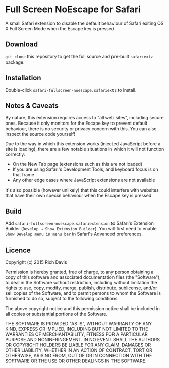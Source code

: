 # Full Screen NoEscape for Safari

A small Safari extension to disable the default behaviour of Safari exiting OS X Full Screen Mode when the Escape key is pressed.

## Download

`git clone` this repository to get the full source and pre-built `safariextz` package.

## Installation
Double-click `safari-fullscreen-noescape.safariextz` to install.

## Notes & Caveats
By nature, this extension requires access to "all web sites", including secure ones. Because it only monitors for the Escape key to prevent default behaviour, there is no security or privacy concern with this. You can also inspect the source code yourself!

Due to the way in which this extension works (injected JavaScript before a site is loading), there are a few notable situations in which it will not function correctly:

* On the New Tab page (extensions such as this are not loaded)
* If you are using Safari's Development Tools, and keyboard focus is on that frame
* Any other edge cases where JavaScript extensions are not available

It's also possible (however unlikely) that this could interfere with websites that have their own special behaviour when the Escape key is pressed.

## Build

Add `safari-fullscreen-noescape.safariextension` to Safari's Extension Builder (`Develop → Show Extension Builder`). You will first need to enable `Show Develop menu in menu bar` in Safari's Advanced preferences.

## Licence

Copyright (c) 2015 Rich Davis

Permission is hereby granted, free of charge, to any person obtaining a copy of this software and associated documentation files (the "Software"), to deal in the Software without restriction, including without limitation the rights to use, copy, modify, merge, publish, distribute, sublicense, and/or sell copies of the Software, and to permit persons to whom the Software is furnished to do so, subject to the following conditions:

The above copyright notice and this permission notice shall be included in all copies or substantial portions of the Software.

THE SOFTWARE IS PROVIDED "AS IS", WITHOUT WARRANTY OF ANY KIND, EXPRESS OR IMPLIED, INCLUDING BUT NOT LIMITED TO THE WARRANTIES OF MERCHANTABILITY, FITNESS FOR A PARTICULAR PURPOSE AND NONINFRINGEMENT. IN NO EVENT SHALL THE AUTHORS OR COPYRIGHT HOLDERS BE LIABLE FOR ANY CLAIM, DAMAGES OR OTHER LIABILITY, WHETHER IN AN ACTION OF CONTRACT, TORT OR OTHERWISE, ARISING FROM, OUT OF OR IN CONNECTION WITH THE SOFTWARE OR THE USE OR OTHER DEALINGS IN THE SOFTWARE.